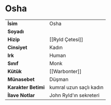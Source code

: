 # Osha   
|  |  |  
|---|---|  
| **İsim** | Osha|  
| **Soyadı** | |  
| **Hizip** | [[Ryld Çetesi]]|  
| **Cinsiyet** | Kadın|  
| **Irk** | Human|  
| **Sınıf** | Monk|  
| **Kütük** | [[Warbonter]]|  
| **Münasebet** | Düşman|  
| **Karakter Betimi** | kumral uzun saçlı kadın|  
| **İlave Notlar** | John Ryld'ın sekreteri|  
